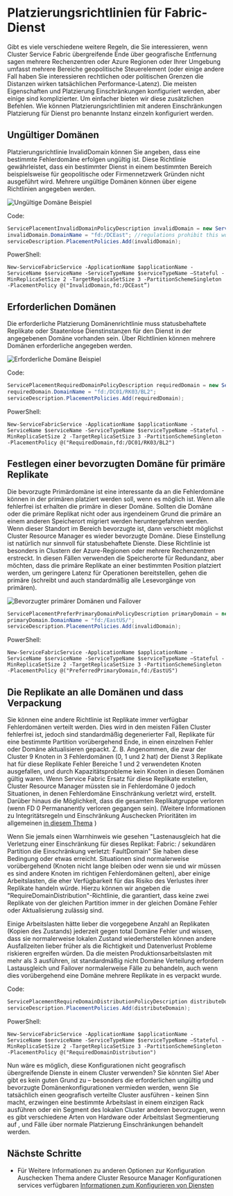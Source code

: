 <properties
   pageTitle="Service Fabric Cluster Resource Manager - Platzierungsrichtlinien | Microsoft Azure"
   description="Übersicht über zusätzliche Platzierungsrichtlinien und Regeln für Fabric-Dienst"
   services="service-fabric"
   documentationCenter=".net"
   authors="masnider"
   manager="timlt"
   editor=""/>

<tags
   ms.service="Service-Fabric"
   ms.devlang="dotnet"
   ms.topic="article"
   ms.tgt_pltfrm="NA"
   ms.workload="NA"
   ms.date="08/19/2016"
   ms.author="masnider"/>

# <a name="placement-policies-for-service-fabric-services"></a>Platzierungsrichtlinien für Fabric-Dienst
Gibt es viele verschiedene weitere Regeln, die Sie interessieren, wenn Cluster Service Fabric übergreifende Ende über geografische Entfernung sagen mehrere Rechenzentren oder Azure Regionen oder Ihrer Umgebung umfasst mehrere Bereiche geopolitische Steuerelement (oder einige andere Fall haben Sie interessieren rechtlichen oder politischen Grenzen die Distanzen wirken tatsächlichen Performance-Latenz). Die meisten Eigenschaften und Platzierung Einschränkungen konfiguriert werden, aber einige sind komplizierter. Um einfacher bieten wir diese zusätzlichen Befehlen. Wie können Platzierungsrichtlinien mit anderen Einschränkungen Platzierung für Dienst pro benannte Instanz einzeln konfiguriert werden.

## <a name="specifying-invalid-domains"></a>Ungültiger Domänen
Platzierungsrichtlinie InvalidDomain können Sie angeben, dass eine bestimmte Fehlerdomäne erfolgen ungültig ist. Diese Richtlinie gewährleistet, dass ein bestimmter Dienst in einem bestimmten Bereich beispielsweise für geopolitische oder Firmennetzwerk Gründen nicht ausgeführt wird. Mehrere ungültige Domänen können über eigene Richtlinien angegeben werden.

![Ungültige Domäne Beispiel][Image1]

Code:

```csharp
ServicePlacementInvalidDomainPolicyDescription invalidDomain = new ServicePlacementInvalidDomainPolicyDescription();
invalidDomain.DomainName = "fd:/DCEast"; //regulations prohibit this workload here
serviceDescription.PlacementPolicies.Add(invalidDomain);
```

PowerShell:

```posh
New-ServiceFabricService -ApplicationName $applicationName -ServiceName $serviceName -ServiceTypeName $serviceTypeName –Stateful -MinReplicaSetSize 2 -TargetReplicaSetSize 3 -PartitionSchemeSingleton -PlacementPolicy @("InvalidDomain,fd:/DCEast”)
```
## <a name="specifying-required-domains"></a>Erforderlichen Domänen
Die erforderliche Platzierung Domänenrichtlinie muss statusbehaftete Replikate oder Staatenlose Dienstinstanzen für den Dienst in der angegebenen Domäne vorhanden sein. Über Richtlinien können mehrere Domänen erforderliche angegeben werden.

![Erforderliche Domäne Beispiel][Image2]

Code:

```csharp
ServicePlacementRequiredDomainPolicyDescription requiredDomain = new ServicePlacementRequiredDomainPolicyDescription();
requiredDomain.DomainName = "fd:/DC01/RK03/BL2";
serviceDescription.PlacementPolicies.Add(requiredDomain);
```

PowerShell:

```posh
New-ServiceFabricService -ApplicationName $applicationName -ServiceName $serviceName -ServiceTypeName $serviceTypeName –Stateful -MinReplicaSetSize 2 -TargetReplicaSetSize 3 -PartitionSchemeSingleton -PlacementPolicy @("RequiredDomain,fd:/DC01/RK03/BL2")
```

## <a name="specifying-a-preferred-domain-for-the-primary-replicas"></a>Festlegen einer bevorzugten Domäne für primäre Replikate
Die bevorzugte Primärdomäne ist eine interessante da an die Fehlerdomäne können in der primären platziert werden soll, wenn es möglich ist. Wenn alle fehlerfrei ist erhalten die primäre in dieser Domäne. Sollten die Domäne oder die primäre Replikat nicht oder aus irgendeinem Grund die primäre an einem anderen Speicherort migriert werden heruntergefahren werden. Wenn dieser Standort im Bereich bevorzugte ist, dann verschiebt möglichst Cluster Resource Manager es wieder bevorzugte Domäne. Diese Einstellung ist natürlich nur sinnvoll für statusbehaftete Dienste. Diese Richtlinie ist besonders in Clustern der Azure-Regionen oder mehrere Rechenzentren erstreckt. In diesen Fällen verwenden die Speicherorte für Redundanz, aber möchten, dass die primäre Replikate an einer bestimmten Position platziert werden, um geringere Latenz für Operationen bereitstellen, gehen die primäre (schreibt und auch standardmäßig alle Lesevorgänge von primären).

![Bevorzugter primärer Domänen und Failover][Image3]

```csharp
ServicePlacementPreferPrimaryDomainPolicyDescription primaryDomain = new ServicePlacementPreferPrimaryDomainPolicyDescription();
primaryDomain.DomainName = "fd:/EastUS/";
serviceDescription.PlacementPolicies.Add(invalidDomain);
```

PowerShell:

```posh
New-ServiceFabricService -ApplicationName $applicationName -ServiceName $serviceName -ServiceTypeName $serviceTypeName –Stateful -MinReplicaSetSize 2 -TargetReplicaSetSize 3 -PartitionSchemeSingleton -PlacementPolicy @("PreferredPrimaryDomain,fd:/EastUS")
```

## <a name="requiring-replicas-to-be-distributed-among-all-domains-and-disallowing-packing"></a>Die Replikate an alle Domänen und dass Verpackung
Sie können eine andere Richtlinie ist Replikate immer verfügbar Fehlerdomänen verteilt werden. Dies wird in den meisten Fällen Cluster fehlerfrei ist, jedoch sind standardmäßig degenerierter Fall, Replikate für eine bestimmte Partition vorübergehend Ende, in einen einzelnen Fehler oder Domäne aktualisieren gepackt. Z. B. Angenommen, die zwar der Cluster 9 Knoten in 3 Fehlerdomänen (0, 1 und 2 hat) der Dienst 3 Replikate hat für diese Replikate Fehler Bereiche 1 und 2 verwendeten Knoten ausgefallen, und durch Kapazitätsprobleme kein Knoten in diesen Domänen gültig waren. Wenn Service Fabric Ersatz für diese Replikate erstellen, Cluster Resource Manager müssten sie in Fehlerdomäne 0 jedoch Situationen, in denen Fehlerdomäne Einschränkung verletzt wird, erstellt. Darüber hinaus die Möglichkeit, dass die gesamten Replikatgruppe verloren (wenn FD 0 Permananently verloren gegangen sein). (Weitere Informationen zu Integritätsregeln und Einschränkung Auschecken Prioritäten im allgemeinen [in diesem Thema](service-fabric-cluster-resource-manager-management-integration.md#constraint-priorities) )

Wenn Sie jemals einen Warnhinweis wie gesehen "Lastenausgleich hat die Verletzung einer Einschränkung für dieses Replikat: Fabric: /<some service name> sekundären Partition <some partition ID> die Einschränkung verletzt: FaultDomain" Sie haben diese Bedingung oder etwas erreicht. Situationen sind normalerweise vorübergehend (Knoten nicht lange bleiben oder wenn sie und wir müssen es sind andere Knoten im richtigen Fehlerdomänen gelten), aber einige Arbeitslasten, die eher Verfügbarkeit für das Risiko des Verlustes ihrer Replikate handeln würde. Hierzu können wir angeben die "RequireDomainDistribution"-Richtlinie, die garantiert, dass keine zwei Replikate von der gleichen Partition immer in der gleichen Domäne Fehler oder Aktualisierung zulässig sind.

Einige Arbeitslasten hätte lieber die vorgegebene Anzahl an Replikaten (Kopien des Zustands) jederzeit gegen total Domäne Fehler und wissen, dass sie normalerweise lokalen Zustand wiederherstellen können andere Ausfallzeiten lieber früher als die Richtigkeit und Datenverlust Probleme riskieren ergreifen würden. Da die meisten Produktionsarbeitslasten mit mehr als 3 ausführen, ist standardmäßig nicht Domäne Verteilung erfordern Lastausgleich und Failover normalerweise Fälle zu behandeln, auch wenn dies vorübergehend eine Domäne mehrere Replikate in es verpackt wurde.

Code:

```csharp
ServicePlacementRequireDomainDistributionPolicyDescription distributeDomain = new ServicePlacementRequireDomainDistributionPolicyDescription();
serviceDescription.PlacementPolicies.Add(distributeDomain);
```

PowerShell:

```posh
New-ServiceFabricService -ApplicationName $applicationName -ServiceName $serviceName -ServiceTypeName $serviceTypeName –Stateful -MinReplicaSetSize 2 -TargetReplicaSetSize 3 -PartitionSchemeSingleton -PlacementPolicy @("RequiredDomainDistribution")
```

Nun wäre es möglich, diese Konfigurationen nicht geografisch übergreifende Dienste in einem Cluster verwenden? Sie könnten Sie! Aber gibt es kein guten Grund zu – besonders die erforderlichen ungültig und bevorzugte Domänenkonfigurationen vermieden werden, wenn Sie tatsächlich einen geografisch verteilte Cluster ausführen - keinen Sinn macht, erzwingen eine bestimmte Arbeitslast in einem einzigen Rack ausführen oder ein Segment des lokalen Cluster anderen bevorzugen, wenn es gibt verschiedene Arten von Hardware oder Arbeitslast Segmentierung auf , und Fälle über normale Platzierung Einschränkungen behandelt werden.

## <a name="next-steps"></a>Nächste Schritte
- Für Weitere Informationen zu anderen Optionen zur Konfiguration Auschecken Thema andere Cluster Resource Manager Konfigurationen services verfügbaren [Informationen zum Konfigurieren von Diensten](service-fabric-cluster-resource-manager-configure-services.md)

[Image1]:./media/service-fabric-cluster-resource-manager-advanced-placement-rules-placement-policies/cluster-invalid-placement-domain.png
[Image2]:./media/service-fabric-cluster-resource-manager-advanced-placement-rules-placement-policies/cluster-required-placement-domain.png
[Image3]:./media/service-fabric-cluster-resource-manager-advanced-placement-rules-placement-policies/cluster-preferred-primary-domain.png
